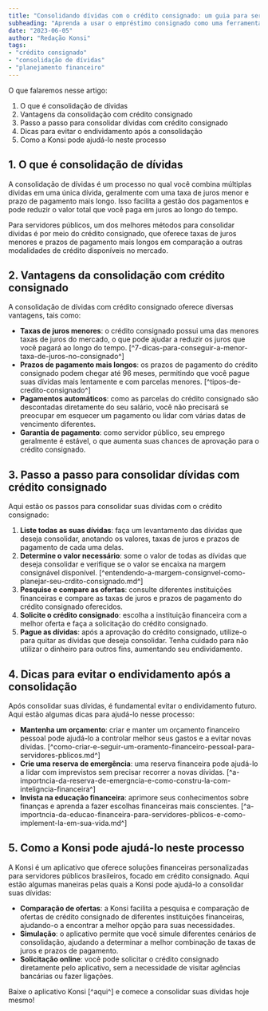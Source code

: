```yaml
---
title: "Consolidando dívidas com o crédito consignado: um guia para servidores públicos"
subheading: "Aprenda a usar o empréstimo consignado como uma ferramenta eficiente para unificação e pagamento das suas dívidas."
date: "2023-06-05"
author: "Redação Konsi"
tags:
- "crédito consignado"
- "consolidação de dívidas"
- "planejamento financeiro"
---
```


O que falaremos nesse artigo:

1. O que é consolidação de dívidas
2. Vantagens da consolidação com crédito consignado
3. Passo a passo para consolidar dívidas com crédito consignado
4. Dicas para evitar o endividamento após a consolidação
5. Como a Konsi pode ajudá-lo neste processo


## 1. O que é consolidação de dívidas

A consolidação de dívidas é um processo no qual você combina múltiplas dívidas em uma única dívida, geralmente com uma taxa de juros menor e prazo de pagamento mais longo. Isso facilita a gestão dos pagamentos e pode reduzir o valor total que você paga em juros ao longo do tempo.

Para servidores públicos, um dos melhores métodos para consolidar dívidas é por meio do crédito consignado, que oferece taxas de juros menores e prazos de pagamento mais longos em comparação a outras modalidades de crédito disponíveis no mercado.

## 2. Vantagens da consolidação com crédito consignado

A consolidação de dívidas com crédito consignado oferece diversas vantagens, tais como:

- **Taxas de juros menores**: o crédito consignado possui uma das menores taxas de juros do mercado, o que pode ajudar a reduzir os juros que você pagará ao longo do tempo. [^7-dicas-para-conseguir-a-menor-taxa-de-juros-no-consignado^]
- **Prazos de pagamento mais longos**: os prazos de pagamento do crédito consignado podem chegar até 96 meses, permitindo que você pague suas dívidas mais lentamente e com parcelas menores. [^tipos-de-credito-consignado^]
- **Pagamentos automáticos**: como as parcelas do crédito consignado são descontadas diretamente do seu salário, você não precisará se preocupar em esquecer um pagamento ou lidar com várias datas de vencimento diferentes.
- **Garantia de pagamento**: como servidor público, seu emprego geralmente é estável, o que aumenta suas chances de aprovação para o crédito consignado.

## 3. Passo a passo para consolidar dívidas com crédito consignado

Aqui estão os passos para consolidar suas dívidas com o crédito consignado:

1. **Liste todas as suas dívidas**: faça um levantamento das dívidas que deseja consolidar, anotando os valores, taxas de juros e prazos de pagamento de cada uma delas.
2. **Determine o valor necessário**: some o valor de todas as dívidas que deseja consolidar e verifique se o valor se encaixa na margem consignável disponível. [^entendendo-a-margem-consignvel-como-planejar-seu-crdito-consignado.md^]
3. **Pesquise e compare as ofertas**: consulte diferentes instituições financeiras e compare as taxas de juros e prazos de pagamento do crédito consignado oferecidos.
4. **Solicite o crédito consignado**: escolha a instituição financeira com a melhor oferta e faça a solicitação do crédito consignado.
5. **Pague as dívidas**: após a aprovação do crédito consignado, utilize-o para quitar as dívidas que deseja consolidar. Tenha cuidado para não utilizar o dinheiro para outros fins, aumentando seu endividamento.

## 4. Dicas para evitar o endividamento após a consolidação

Após consolidar suas dívidas, é fundamental evitar o endividamento futuro. Aqui estão algumas dicas para ajudá-lo nesse processo:

- **Mantenha um orçamento**: criar e manter um orçamento financeiro pessoal pode ajudá-lo a controlar melhor seus gastos e a evitar novas dívidas. [^como-criar-e-seguir-um-oramento-financeiro-pessoal-para-servidores-pblicos.md^]
- **Crie uma reserva de emergência**: uma reserva financeira pode ajudá-lo a lidar com imprevistos sem precisar recorrer a novas dívidas. [^a-importncia-da-reserva-de-emergncia-e-como-constru-la-com-inteligncia-financeira^]
- **Invista na educação financeira**: aprimore seus conhecimentos sobre finanças e aprenda a fazer escolhas financeiras mais conscientes. [^a-importncia-da-educao-financeira-para-servidores-pblicos-e-como-implement-la-em-sua-vida.md^]

## 5. Como a Konsi pode ajudá-lo neste processo

A Konsi é um aplicativo que oferece soluções financeiras personalizadas para servidores públicos brasileiros, focado em crédito consignado. Aqui estão algumas maneiras pelas quais a Konsi pode ajudá-lo a consolidar suas dívidas:

- **Comparação de ofertas**: a Konsi facilita a pesquisa e comparação de ofertas de crédito consignado de diferentes instituições financeiras, ajudando-o a encontrar a melhor opção para suas necessidades.
- **Simulação**: o aplicativo permite que você simule diferentes cenários de consolidação, ajudando a determinar a melhor combinação de taxas de juros e prazos de pagamento.
- **Solicitação online**: você pode solicitar o crédito consignado diretamente pelo aplicativo, sem a necessidade de visitar agências bancárias ou fazer ligações.

Baixe o aplicativo Konsi [^aqui^] e comece a consolidar suas dívidas hoje mesmo!